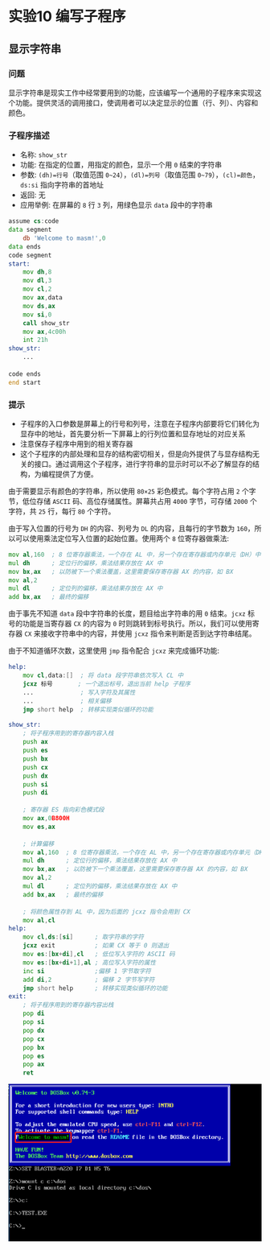 # 实验10 编写子程序


## 显示字符串

### 问题

显示字符串是现实工作中经常要用到的功能，应该编写一个通用的子程序来实现这个功能。提供灵活的调用接口，使调用者可以决定显示的位置（行、列）、内容和颜色。

### 子程序描述
- 名称: `show_str`
- 功能: 在指定的位置，用指定的颜色，显示一个用 `0` 结束的字符串
- 参数: `(dh)=行号`（取值范围 `0~24`），`(dl)=列号`（取值范围 `0~79`），`(cl)=颜色`，`ds:si` 指向字符串的首地址
- 返回: 无
- 应用举例: 在屏幕的 `8` 行 `3` 列，用绿色显示 `data` 段中的字符串

```asm
assume cs:code
data segment
    db 'Welcome to masm!',0
data ends
code segment
start:
    mov dh,8
    mov dl,3
    mov cl,2
    mov ax,data
    mov ds,ax
    mov si,0
    call show_str
    mov ax,4c00h
    int 21h
show_str:
    ...

code ends
end start
```

### 提示
- 子程序的入口参数是屏幕上的行号和列号，注意在子程序内部要将它们转化为显存中的地址，首先要分析一下屏幕上的行列位置和显存地址的对应关系
- 注意保存子程序中用到的相关寄存器
- 这个子程序的内部处理和显存的结构密切相关，但是向外提供了与显存结构无关的接口。通过调用这个子程序，进行字符串的显示时可以不必了解显存的结构，为编程提供了方便。

由于需要显示有颜色的字符串，所以使用 `80×25` 彩色模式。每个字符占用 `2` 个字节，低位存储 `ASCII` 码、高位存储属性。屏幕共占用 `4000` 字节，可存储 `2000` 个字符，共 `25` 行，每行 `80` 个字符。

由于写入位置的行号为 `DH` 的内容、列号为 `DL` 的内容，且每行的字节数为 `160`，所以可以使用乘法定位写入位置的起始位置。使用两个 `8` 位寄存器做乘法:

```asm
mov al,160  ; 8 位寄存器乘法，一个存在 AL 中，另一个存在寄存器或内存单元（DH）中
mul dh      ; 定位行的偏移，乘法结果存放在 AX 中
mov bx,ax   ; 以防被下一个乘法覆盖，这里需要保存寄存器 AX 的内容，如 BX
mov al,2
mul dl      ; 定位列的偏移，乘法结果存放在 AX 中
add bx,ax   ; 最终的偏移
```

由于事先不知道 `data` 段中字符串的长度，题目给出字符串的用 `0` 结束。`jcxz` 标号的功能是当寄存器 `CX` 的内容为 `0` 时则跳转到标号执行。所以，我们可以使用寄存器 `CX` 来接收字符串中的内容，并使用 `jcxz` 指令来判断是否到达字符串结尾。

由于不知道循环次数，这里使用 `jmp` 指令配合 `jcxz` 来完成循环功能:

```asm
help:
    mov cl,data:[]  ; 将 data 段字符串依次写入 CL 中
    jcxz 标号       ; 一个退出标号，退出当前 help 子程序
    ...             ; 写入字符及其属性
    ...             ; 相关偏移
    jmp short help  ; 转移实现类似循环的功能
```


```asm
show_str:
    ; 将子程序用到的寄存器内容入栈
    push ax
    push es
    push bx
    push cx
    push dx
    push si
    push di

    ; 寄存器 ES 指向彩色模式段
    mov ax,0B800H
    mov es,ax

    ; 计算偏移
    mov al,160  ; 8 位寄存器乘法，一个存在 AL 中，另一个存在寄存器或内存单元（DH）中
    mul dh      ; 定位行的偏移，乘法结果存放在 AX 中
    mov bx,ax   ; 以防被下一个乘法覆盖，这里需要保存寄存器 AX 的内容，如 BX
    mov al,2
    mul dl      ; 定位列的偏移，乘法结果存放在 AX 中
    add bx,ax   ; 最终的偏移

    ; 将颜色属性存到 AL 中，因为后面的 jcxz 指令会用到 CX
    mov al,cl
help:
    mov cl,ds:[si]      ; 取字符串的字符
    jcxz exit           ; 如果 CX 等于 0 则退出
    mov es:[bx+di],cl   ; 低位写入字符的 ASCII 码
    mov es:[bx+di+1],al ; 高位写入字符的属性
    inc si              ;偏移 1 字节取字符
    add di,2            ; 偏移 2 字节写字符
    jmp short help      ; 转移实现类似循环的功能
exit:
    ; 将子程序用到的寄存器内容出栈
    pop di
    pop si
    pop dx
    pop cx
    pop bx
    pop es
    pop ax
    ret
```

![131](../image/131.png)

